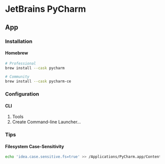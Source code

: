 # JetBrains PyCharm

## App

### Installation

#### Homebrew

```sh
# Professional
brew install --cask pycharm

# Community
brew install --cask pycharm-ce
```

### Configuration

#### CLI

1. Tools
2. Create Command-line Launcher...

### Tips

#### Filesystem Case-Sensitivity

```sh
echo 'idea.case.sensitive.fs=true' >> /Applications/PyCharm.app/Contents/bin/idea.properties
```
